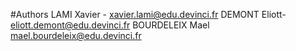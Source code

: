 #Authors
LAMI Xavier - xavier.lami@edu.devinci.fr
DEMONT Eliott- eliott.demont@edu.devinci.fr
BOURDELEIX  Mael mael.bourdeleix@edu.devinci.fr
